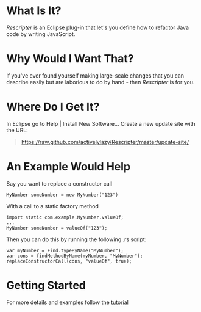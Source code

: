 # What Is It?

*Rescripter* is an Eclipse plug-in that let's you define how to refactor 
Java code by writing JavaScript.

# Why Would I Want That?

If you've ever found yourself making large-scale changes that you can describe
easily but are laborious to do by hand - then *Rescripter* is for you.

# Where Do I Get It?

In Eclipse go to Help | Install New Software...
Create a new update site with the URL:

>    https://raw.github.com/activelylazy/Rescripter/master/update-site/

# An Example Would Help

Say you want to replace a constructor call

```
MyNumber someNumber = new MyNumber("123")
```

With a call to a static factory method

```
import static com.example.MyNumber.valueOf;
...
MyNumber someNumber = valueOf("123");
```

Then you can do this by running the following .rs script:

```
var myNumber = Find.typeByName("MyNumber");
var cons = findMethodByName(myNumber, "MyNumber");
replaceConstructorCall(cons, "valueOf", true);
```

# Getting Started

For more details and examples follow the [tutorial](https://github.com/activelylazy/Rescripter/blob/master/documentation/tutorial.md)

